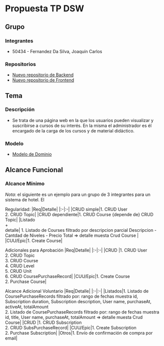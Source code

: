 # Propuesta TP DSW

## Grupo
### Integrantes
* 50434 - Fernandez Da Silva, Joaquín Carlos


### Repositorios

* [Nuevo repositorio de Backend](https://github.com/Joaquipe13/TP-DSW-Backend.git)
* [Nuevo repositorio de Frontend](https://github.com/Joaquipe13/TP-DSW-Frontend.git)

## Tema
### Descripción
* Se trata de una página web en la que los usuarios pueden visualizar y suscribirse a cursos de su interés. En la misma el administrador es él encargado de la carga de los cursos y de material didáctico.

### Modelo
* [Modelo de Dominio](https://drive.google.com/file/d/1qR9otqCTNsJ8Rc4ZEshNRn3iVKGQfjGd/view?usp=sharing)



## Alcance Funcional 

### Alcance Mínimo

*Nota*: el siguiente es un ejemplo para un grupo de 3 integrantes para un sistema de hotel. El 

Regularidad:
|Req|Detalle|
|:-|:-|
|CRUD simple|1. CRUD User<br>2. CRUD Topic|
|CRUD dependiente|1. CRUD Course {depende de} CRUD Topic|
|Listado<br>+<br>detalle| 1. Listado de Courses filtrado por descripcion parcial Descripcion - Cantdad de Niveles - Precio Total => detalle  muesta Crud Course |
|CUU/Epic|1. Create Course|


Adicionales para Aprobación
|Req|Detalle|
|:-|:-|
|CRUD |1. CRUD User<br>2. CRUD Topic<br>3. CRUD Course <br>4. CRUD Level<br>5. CRUD Unit<br>6. CRUD CoursePurchaseRecord|
|CUU/Epic|1. Create Course<br>2. Purchase Course|


Alcance Adicional Voluntario
|Req|Detalle|
|:-|:-|
|Listados|1. Listado de CoursePurchaseRecords filtrado por: rango de fechas muestra id, Subscription duration, Subscription description, User name, purchaseAt, activeAt, totalAmount<br> 2. Listado de CoursePurchaseRecords filtrado por: rango de fechas muestra id, title, User name, purchaseAt, totalAmount => detalle  muesta Crud Course|
|CRUD |1. CRUD Subscription<br>2. CRUD SubsPurchaseRecord|
|CUU/Epic|1. Create Subscription<br>2. Purchase Subscription|
|Otros|1. Envío de confirmación de compra por email|
